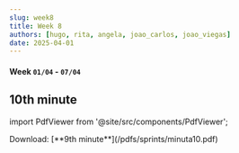 ```yaml
---
slug: week8
title: Week 8
authors: [hugo, rita, angela, joao_carlos, joao_viegas]
date: 2025-04-01
---
```

#### Week `01/04` - `07/04`

## 10th minute

import PdfViewer from '@site/src/components/PdfViewer';

<PdfViewer src="/Documentation/pdfs/sprints/minuta10.pdf" />
Download: [**9th minute**](/pdfs/sprints/minuta10.pdf)